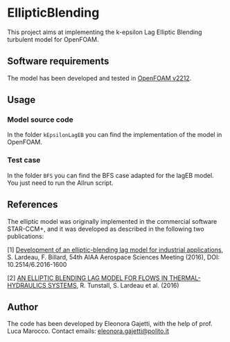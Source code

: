 # EllipticBlending
This project aims at implementing the k-epsilon Lag Elliptic Blending turbulent model for OpenFOAM. 

## Software requirements
The model has been developed and tested in [OpenFOAM v2212](https://www.openfoam.com/download/release-history#v2212).


## Usage

### Model source code
In the folder ```kEpsilonLagEB``` you can find the implementation of the model in OpenFOAM.

### Test case
In the folder ```BFS``` you can find the BFS case adapted for the lagEB model. You just need to run the Allrun script.

## References
The elliptic model was originally implemented in the commercial software STAR-CCM+, and it was developed as described in the following two publications:

[1] [Development of an elliptic-blending lag model for industrial applications](https://www.researchgate.net/publication/314229391_development_of_an_elliptic-blending_lag_model_for_industrial_applications), S. Lardeau, F. Billard, 54th AIAA Aerospace Sciences Meeting (2016), DOI: 10.2514/6.2016-1600
      
[2] [AN ELLIPTIC BLENDING LAG MODEL FOR FLOWS IN THERMAL-HYDRAULICS SYSTEMS](https://www.researchgate.net/publication/308413285_AN_ELLIPTIC_BLENDING_LAG_MODEL_FOR_FLOWS_IN_THERMAL-HYDRAULICS_SYSTEMS), R. Tunstall, S. Lardeau et al. (2016)

## Author
The code has been developed by Eleonora Gajetti, with the help of prof. Luca Marocco. Contact emails: eleonora.gajetti@polito.it


    
